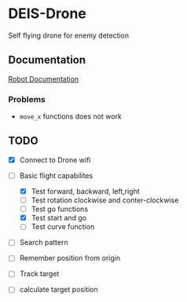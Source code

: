 # DEIS-Drone
Self flying drone for enemy detection

## Documentation 
[Robot Documentation](https://djitellopy.readthedocs.io/en/latest/tello/)

### Problems 
 - `move_x` functions does not work
## TODO

- [x] Connect to Drone wifi
- [ ] Basic flight capabilites
    - [x] Test forward, backward, left,right
    - [ ] Test rotation clockwise and conter-clockwise
    - [ ] Test go functions
    - [x] Test start and go
    - [ ] Test curve function
- [ ] Search pattern
- [ ] Remember position from origin
- [ ] Track target
- [ ] calculate target position

